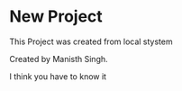 # New Project 

This Project was created from local stystem

Created by Manisth Singh.

I think you have to know it